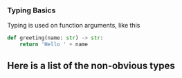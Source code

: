 ### Typing Basics

Typing is used on function arguments, like this
```python
def greeting(name: str) -> str:
    return 'Hello ' + name
```

Here is a list of the non-obvious types
- 